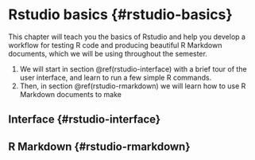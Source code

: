 
# Rstudio basics {#rstudio-basics}

This chapter will teach you the basics of Rstudio and help you develop a workflow for testing R code and producing beautiful R Markdown documents, which we will be using throughout the semester.

 1. We will start in section \@ref(rstudio-interface) with a brief tour of the user interface, and learn to run a few simple R commands.
 2. Then, in section \@ref(rstudio-rmarkdown) we will learn how to use R Markdown documents to make




## Interface {#rstudio-interface}


## R Markdown {#rstudio-rmarkdown}


<!--

<details><summary>Exercise solutions</summary>


``` r
head(mtcars)
#>                    mpg cyl disp  hp drat    wt  qsec vs am
#> Mazda RX4         21.0   6  160 110 3.90 2.620 16.46  0  1
#> Mazda RX4 Wag     21.0   6  160 110 3.90 2.875 17.02  0  1
#> Datsun 710        22.8   4  108  93 3.85 2.320 18.61  1  1
#> Hornet 4 Drive    21.4   6  258 110 3.08 3.215 19.44  1  0
#> Hornet Sportabout 18.7   8  360 175 3.15 3.440 17.02  0  0
#> Valiant           18.1   6  225 105 2.76 3.460 20.22  1  0
#>                   gear carb
#> Mazda RX4            4    4
#> Mazda RX4 Wag        4    4
#> Datsun 710           4    1
#> Hornet 4 Drive       3    1
#> Hornet Sportabout    3    2
#> Valiant              3    1
```

</details> 

-->
